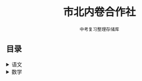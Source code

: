 <div align='center'>

# 市北内卷合作社

`中考复习整理存储库`

</div>

## 目录

<details>
    <summary>语文</summary>
<br>

-  [✅记叙文阅读归纳](6K6w5Y+Z5paH6ZiF6K+7.md)

</details>

<details>
    <summary>数学</summary>
<br>

-  [✅动点归纳](5Yqo54K5.md)
- [✅最值归纳](R-5pyA5YC8.md)

</details>
